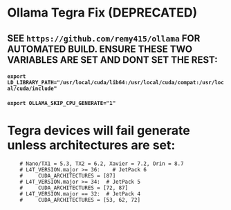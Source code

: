 # Ollama Tegra Fix (DEPRECATED)
## SEE `https://github.com/remy415/ollama` FOR AUTOMATED BUILD. ENSURE THESE TWO VARIABLES ARE SET AND DONT SET THE REST:
#### `export LD_LIBRARY_PATH="/usr/local/cuda/lib64:/usr/local/cuda/compat:/usr/local/cuda/include"`
#### `export OLLAMA_SKIP_CPU_GENERATE="1"`

# Tegra devices will fail generate unless architectures are set:
        # Nano/TX1 = 5.3, TX2 = 6.2, Xavier = 7.2, Orin = 8.7
        # L4T_VERSION.major >= 36:    # JetPack 6
        #     CUDA_ARCHITECTURES = [87]
        # L4T_VERSION.major >= 34:  # JetPack 5
        #     CUDA_ARCHITECTURES = [72, 87]
        # L4T_VERSION.major == 32:  # JetPack 4
        #     CUDA_ARCHITECTURES = [53, 62, 72]
